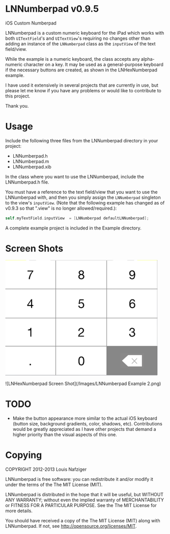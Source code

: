 LNNumberpad v0.9.5
=========

iOS Custom Numberpad

LNNumberpad is a custom numeric keyboard for the iPad which works with both ```UITextField```'s and ```UITextView```'s requiring no changes other than adding an instance of the ```LNNumberpad``` class as the ```inputView``` of the text field/view.

While the example is a numeric keyboard, the class accepts any alpha-numeric character on a key. It may be used as a general-purpose keyboard if the necessary buttons are created, as shown in the LNHexNumberpad example.  

I have used it extensively in several projects that are currently in use, but please let me know if you have any problems or would like to contribute to this project.

Thank you.
 
Usage
=====

Include the following three files from the LNNumberpad directory in your project:
* LNNumberpad.h
* LNNumberpad.m
* LNNumberpad.xib

In the class where you want to use the LNNumberpad, include the LNNumberpad.h file.

You must have a reference to the text field/view that you want to use the LNNumberpad with, and then you simply assign the ```LNNumberpad``` singleton to the view's ```inputView```.  (Note that the following example has changed as of v0.9.3 so that ".view" is no longer allowed/required.):

``` objective-c
self.myTextField.inputView  = [LNNumberpad defaultLNNumberpad];
```

A complete example project is included in the Example directory.

Screen Shots
============
![New Layout LNNumberpad](/Images/newlayout.png)

![LNHexNumberpad Screen Shot](/Images/LNNumberpad Example 2.png)

TODO
====

* Make the button appearance more similar to the actual iOS keyboard (button size, background gradients, color, shadows, etc).  Contributions would be greatly appreciated as I have other projects that demand a higher priority than the visual aspects of this one.

Copying
=======

COPYRIGHT 2012-2013 Louis Nafziger

LNNumberpad is free software: you can redistribute it and/or modify
it under the terms of the The MIT License (MIT).

LNNumberpad is distributed in the hope that it will be useful,
but WITHOUT ANY WARRANTY; without even the implied warranty of
MERCHANTABILITY or FITNESS FOR A PARTICULAR PURPOSE.  See the
The MIT License for more details.

You should have received a copy of the The MIT License (MIT)
along with LNNumberpad.  If not, see <http://opensource.org/licenses/MIT>.
